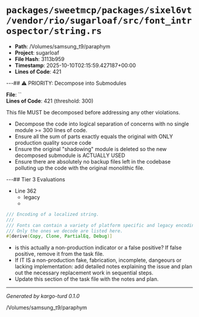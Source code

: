 # `packages/sweetmcp/packages/sixel6vt/vendor/rio/sugarloaf/src/font_introspector/string.rs`

- **Path**: /Volumes/samsung_t9/paraphym
- **Project**: sugarloaf
- **File Hash**: 3113b959  
- **Timestamp**: 2025-10-10T02:15:59.427187+00:00  
- **Lines of Code**: 421

---## ⚠️ PRIORITY: Decompose into Submodules

**File**: ``  
**Lines of Code**: 421 (threshold: 300)

This file MUST be decomposed before addressing any other violations.

- Decompose the code into logical separation of concerns with no single module >= 300 lines of code. 
- Ensure all the sum of parts exactly equals the original with ONLY production quality source code
- Ensure the original "shadowing" module is deleted so the new decomposed submodule is ACTUALLY USED
- Ensure there are absolutely no backup files left in the codebase polluting up the code with the original monolithic file.

---## Tier 3 Evaluations


- Line 362
  - legacy
  - 

```rust
/// Encoding of a localized string.
///
/// Fonts can contain a variety of platform specific and legacy encodings.
/// Only the ones we decode are listed here.
#[derive(Copy, Clone, PartialEq, Debug)]
```

- is this actually a non-production indicator or a false positive? If false positive, remove it from the task file.
- If IT IS a non-production fake, fabrication, incomplete, dangeours or lacking implementation: add detailed notes explaining the issue and plan out the necessary replacement work in sequential steps. 
- Update this section of the task file with the notes and plan.

---

*Generated by kargo-turd 0.1.0*

/Volumes/samsung_t9/paraphym